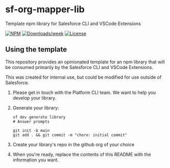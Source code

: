 # sf-org-mapper-lib

Template npm library for Salesforce CLI and VSCode Extensions

[![NPM](https://img.shields.io/npm/v/sf-org-mapper-lib.svg?label=sf-org-mapper-lib)](https://www.npmjs.com/package/sf-org-mapper-lib) [![Downloads/week](https://img.shields.io/npm/dw/sf-org-mapper-lib.svg)](https://npmjs.org/package/sf-org-mapper-lib) [![License](https://img.shields.io/badge/License-BSD%203--Clause-brightgreen.svg)](https://raw.githubusercontent.com/Jucamola/sf-org-mapper-lib/main/LICENSE.txt)

## Using the template

This repository provides an opinionated template for an npm library that will be consumed primarily by the Salesforce CLI and VSCode Extensions.

This was created for internal use, but could be modified for use outside of Salesforce.

1. Please get in touch with the Platform CLI team. We want to help you develop your library.
2. Generate your library:

   ```
   sf dev generate library
   # Answer prompts

   git init -b main
   git add . && git commit -m "chore: initial commit"
   ```

3. Create your library's repo in the github org of your choice
4. When you're ready, replace the contents of this README with the information you want.
